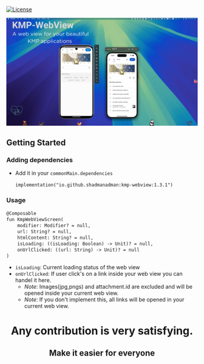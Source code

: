 [![License](https://img.shields.io/badge/License-Apache_2.0-blue.svg)](https://opensource.org/licenses/Apache-2.0)


![](poster.jpg)

<!-- GETTING STARTED -->
## Getting Started
### Adding dependencies
- Add it in your `commonMain.dependencies`
  ```
  implementation("io.github.shadmanadman:kmp-webview:1.3.1")
  ```

### Usage  
```
@Composable
fun KmpWebViewScreen(
    modifier: Modifier? = null,
    url: String? = null,
    htmlContent: String? = null,
    isLoading: ((isLoading: Boolean) -> Unit)? = null,
    onUrlClicked: ((url: String) -> Unit)? = null
)
```
- `isLoading`: Current loading status of the web view
- `onUrlClicked`: If user click's on a link inside your web view you can handel it here. 
   - *Note*: Images(jpg,pngs) and attachment.id are excluded and will be opened inside your current web view.
   - *Note*: If you don't implement this, all links will be opened in your current web view.

<h1 align="center">Any contribution is very satisfying. </h1>
<h2 align="center">Make it easier for everyone</h2>
